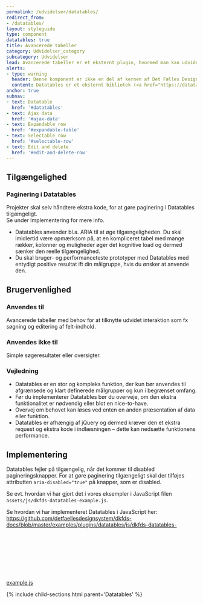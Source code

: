 ```yaml
---
permalink: /udvidelser/datatables/
redirect_from:
- /datatables/
layout: styleguide
type: component
datatables: true
title: Avancerede tabeller
category: Udvidelser_category
subcategory: Udvidelser
lead: Avancerede tabeller er et eksternt plugin, hvormed man kan udvide sin tabel med sortering, filtrering etc.
alerts:
- type: warning
  header: Denne komponent er ikke en del af kernen af Det Fælles Designsystem
  content: Datatables er et eksternt bibliotek (<a href="https://datatables.net/" class="icon-link">datatables.net<svg class="icon-svg" focusable="false" aria-hidden="true" tabindex="-1"><use xlink:href="#open-in-new"></use></svg></a>), som ikke er inkluderet i Det Fælles Designsystem.<br>I <a href="https://github.com/detfaellesdesignsystem/dkfds-plugins" class="icon-link">DKFDS-plugins<svg class="icon-svg" focusable="false" aria-hidden="true" tabindex="-1"><use xlink:href="#open-in-new"></use></svg></a> projektet kan man finde et tema til Datatables (dkfds-datatables-theme.css). <br>JavaScript i DKFDS-plugins projektet kan bruges som inspiration til, hvordan datatables kan inkluderes og bruges i et projekt.
anchor: true  
subnav:
- text: Datatable
  href: '#datatables'
- text: Ajax data
  href: '#ajax-data'
- text: Expandable row
  href: '#expandable-table'
- text: Selectable row
  href: '#selectable-row'
- text: Edit and delete
  href: '#edit-and-delete-row'
---
```


<h2 class="h4">Tilgængelighed</h2>
<div class="alert alert-warning alert--show-icon" role="alert">
  <div class="alert-body">
      <h3 class="alert-heading">Paginering i Datatables</h3>
      <p class="alert-text">
        Projekter skal selv håndtere ekstra kode, for at gøre paginering i Datatables tilgængeligt.<br> Se under Implementering for mere info.
      </p>
  </div>
</div>
<ul>
    <li>Datatables anvender bl.a. ARIA til at øge tilgængeligheden. Du skal imidlertid være opmærksom på, at en kompliceret tabel med mange rækker, kolonner og muligheder øger det kognitive load og dermed sænker den reelle tilgængelighed.</li>
    <li>Du skal bruger- og performanceteste prototyper med Datatables med entydigt positive resultat ift din målgruppe, hvis du ønsker at anvende den.</li>
</ul>

<h2 class="h4">Brugervenlighed</h2>
<h3 class="h5">Anvendes til</h3>
<p>Avancerede tabeller med behov for at tilknytte udvidet interaktion som fx søgning og editering af felt-indhold.</p>
<h3 class="h5">Anvendes ikke til</h3>
<p>Simple søgeresultater eller oversigter.</p>
<h3 class="h5">Vejledning</h3>                
<ul>
    <li>Datatables er en stor og kompleks funktion, der kun bør anvendes til afgrænsede og klart definerede målgrupper og kun i begrænset omfang. </li>
    <li>Før du implementerer Datatables bør du overveje, om den ekstra funktionalitet er nødvendig eller blot en nice-to-have. </li>
    <li>Overvej om behovet kan løses ved enten en anden præsentation af data eller funktion.</li>
    <li>Datatables er afhængig af jQuery og dermed kræver den et ekstra request og ekstra kode i indlæsningen – dette kan nedsætte funktionens performance.</li>
</ul>

<h2 class="h4">Implementering</h2>
<p>Datatables fejler på tilgængelig, når det kommer til disabled pagineringsknapper. For at gøre paginering tilgængeligt skal der tilføjes attributten <code>aria-disabled="true"</code> på knapper, som er disabled.</p>
<p>Se evt. hvordan vi har gjort det i vores eksempler i JavaScript filen <code>assets/js/dkfds-datatables-example.js</code>.</p>
<p>Se hvordan vi har implementeret Datatables i JavaScript her: <a href="https://github.com/detfaellesdesignsystem/dkfds-docs/blob/master/examples/plugins/datatables/js/dkfds-datatables-example.js" class="icon-link">https://github.com/detfaellesdesignsystem/dkfds-docs/blob/master/examples/plugins/datatables/js/dkfds-datatables-example.js<svg class="icon-svg" focusable="false" aria-hidden="true" tabindex="-1"><use xlink:href="#open-in-new"></use></svg></a></p>
{% include child-sections.html parent='Datatables' %}
